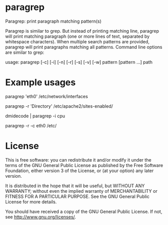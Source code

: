 paragrep
=========

 Paragrep: print paragraph matching pattern(s)

 Paragrep is similar to grep. But instead of printing matching line, paragrep
 will print matching paragraph (one or more lines of text, separated by whitespace
 characters). When multiple search patterns are provided, paragrep will print 
 paragraphs matching all patterns. Command line options are similar to grep:

 usage:   paragrep [-c] [-i] [-n] [-r] [-s] [-v] [-w] pattern [pattern ...] path

Example usages
==============

 paragrep 'eth0' /etc/network/interfaces

 paragrep -r 'Directory' /etc/apache2/sites-enabled/

 dmidecode | paragrep -i cpu

 paragrep -r -c eth0 /etc/

License
=======

 This is free software: you can redistribute it and/or modify
 it under the terms of the GNU General Public License as published by
 the Free Software Foundation, either version 3 of the License, or
 (at your option) any later version.

 It is distributed in the hope that it will be useful,
 but WITHOUT ANY WARRANTY; without even the implied warranty of
 MERCHANTABILITY or FITNESS FOR A PARTICULAR PURPOSE.  See the
 GNU General Public License for more details.

 You should have received a copy of the GNU General Public License.
 If not, see <http://www.gnu.org/licenses/>.
